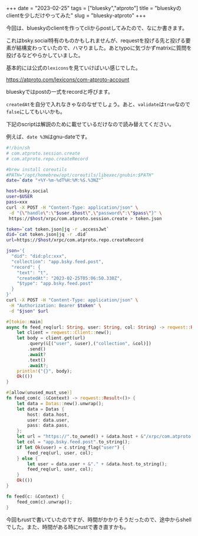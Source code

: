 +++
date = "2023-02-25"
tags = ["bluesky","atproto"]
title = "blueskyのclientを少しだけやってみた"
slug = "bluesky-atproto"
+++

今回は、blueskyのclientを作ってcliからpostしてみたので、なにか書きます。


これはbsky.social特有のものかもしれませんが、requestを投げる先と投げる要素が結構変わっていたので、ハマりました。あとtypoに気づかずmatrixに質問を投げるなどやらかしていました。

基本的には公式の`lexicons`を見ていけばいい感じでした。

https://atproto.com/lexicons/com-atproto-account

blueskyではpostの一式をrecordと呼びます。

`createdAt`を自分で入れなきゃなのなぜでしょう。あと、`validate`は`true`なので`false`にしてもいいかも。

下記のscriptは解説のために載せているだけなので読み替えてください。

例えば、`date %3N`はgnu-dateです。

```sh:record.sh
#!/bin/sh
# com.atproto.session.create
# com.atproto.repo.createRecord

#brew install coreutils
#PATH="/opt/homebrew/opt/coreutils/libexec/gnubin:$PATH"
date=`date "+%Y-%m-%dT%H:%M:%S.%3NZ"`

host=bsky.social
user=$USER
pass=xxx
curl -X POST -H "Content-Type: application/json" \
 -d "{\"handle\":\"$user.$host\",\"password\":\"$pass\"}" \
 https://$host/xrpc/com.atproto.session.create > token.json

token=`cat token.json|jq -r .accessJwt`
did=`cat token.json|jq -r .did`
url=https://$host/xrpc/com.atproto.repo.createRecord

json='{
  "did": "did:plc:xxx",
  "collection": "app.bsky.feed.post",
  "record": {
    "text": "t",
    "createdAt": "2023-02-25T05:06:50.330Z",
    "$type": "app.bsky.feed.post"
  }
}'
curl -X POST -H "Content-Type: application/json" \
 -H "Authorization: Bearer $token" \
 -d "$json" $url
```


```rust:src/main.rs
#[tokio::main]
async fn feed_req(url: String, user: String, col: String) -> reqwest::Result<()> {
    let client = reqwest::Client::new();
    let body = client.get(url)
        .query(&[("user", &user),("collection", &col)])
        .send()
        .await?
        .text()
        .await?;
    println!("{}", body);
    Ok(())
}

#[allow(unused_must_use)]
fn feed_com(c :&Context) -> reqwest::Result<()> {
    let data = Datas::new().unwrap();
    let data = Datas {
        host: data.host,
        user: data.user,
        pass: data.pass,
    };
    let url = "https://".to_owned() + &data.host + &"/xrpc/com.atproto.repo.listRecords";
    let col = "app.bsky.feed.post".to_string();
    if let Ok(user) = c.string_flag("user") {
        feed_req(url, user, col);
    } else {
        let user = data.user + &"." + &data.host.to_string();
        feed_req(url, user, col);
    }
    Ok(())
}

fn feed(c: &Context) {
    feed_com(c).unwrap();
}
```

今回もrustで書いていたのですが、時間がかかりそうだったので、途中からshellでした。また、時間がある時にrustで書き直すかも。

